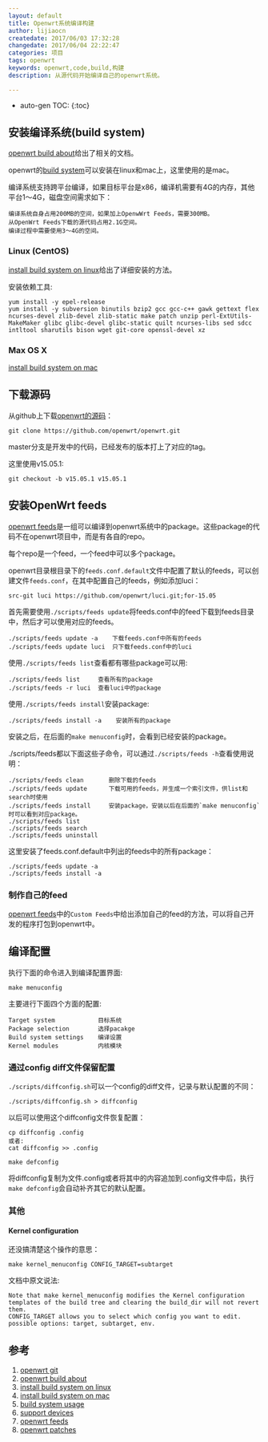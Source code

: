 ```yaml
---
layout: default
title: Openwrt系统编译构建
author: lijiaocn
createdate: 2017/06/03 17:32:28
changedate: 2017/06/04 22:22:47
categories: 项目
tags: openwrt
keywords: openwrt,code,build,构建
description: 从源代码开始编译自己的openwrt系统。

---
```


* auto-gen TOC:
{:toc}

## 安装编译系统(build system)

[openwrt build about][2]给出了相关的文档。

openwrt的[build system][3]可以安装在linux和mac上，这里使用的是mac。

编译系统支持跨平台编译，如果目标平台是x86，编译机需要有4G的内存，其他平台1～4G，磁盘空间需求如下：

	编译系统自身占用200MB的空间，如果加上OpenwWrt Feeds，需要300MB。
	从OpenWrt Feeds下载的源代码占用2.1G空间。
	编译过程中需要使用3～4G的空间。

### Linux (CentOS)

[install build system on linux][3]给出了详细安装的方法。

安装依赖工具:

	yum install -y epel-release
	yum install -y subversion binutils bzip2 gcc gcc-c++ gawk gettext flex ncurses-devel zlib-devel zlib-static make patch unzip perl-ExtUtils-MakeMaker glibc glibc-devel glibc-static quilt ncurses-libs sed sdcc intltool sharutils bison wget git-core openssl-devel xz

### Max OS X

[install build system on mac][4]

## 下载源码 

从github上下载[openwrt的源码][1]：

	git clone https://github.com/openwrt/openwrt.git

master分支是开发中的代码，已经发布的版本打上了对应的tag。

这里使用v15.05.1:

	git checkout -b v15.05.1 v15.05.1

## 安装OpenWrt feeds

[openwrt feeds][7]是一组可以编译到openwrt系统中的package。这些package的代码不在openwrt项目中，而是有各自的repo。

每个repo是一个feed，一个feed中可以多个package。

openwrt目录根目录下的`feeds.conf.default`文件中配置了默认的feeds，可以创建文件`feeds.conf`，在其中配置自己的feeds，例如添加luci：

	src-git luci https://github.com/openwrt/luci.git;for-15.05

首先需要使用`./scripts/feeds update`将feeds.conf中的feed下载到feeds目录中，然后才可以使用对应的feeds。

	./scripts/feeds update -a    下载feeds.conf中所有的feeds
	./scripts/feeds update luci  只下载feeds.conf中的luci

使用`./scripts/feeds list`查看都有哪些package可以用:

	./scripts/feeds list     查看所有的package
	./scripts/feeds -r luci  查看luci中的package

使用`./scripts/feeds install`安装package:

	./scripts/feeds install -a    安装所有的package

安装之后，在后面的`make menuconfig`时，会看到已经安装的package。

./scripts/feeds都以下面这些子命令，可以通过`./scripts/feeds -h`查看使用说明：

	./scripts/feeds clean       删除下载的feeds
	./scripts/feeds update      下载可用的feeds，并生成一个索引文件，供list和search时使用
	./scripts/feeds install     安装package，安装以后在后面的`make menuconfig`时可以看到对应package。
	./scripts/feeds list
	./scripts/feeds search 
	./scripts/feeds uninstall

这里安装了feeds.conf.default中列出的feeds中的所有package：

	./scripts/feeds update -a
	./scripts/feeds install -a

### 制作自己的feed

[openwrt feeds][7]中的`Custom Feeds`中给出添加自己的feed的方法，可以将自己开发的程序打包到openwrt中。

## 编译配置

执行下面的命令进入到编译配置界面:

	make menuconfig

主要进行下面四个方面的配置:

	Target system            目标系统
	Package selection        选择pacakge
	Build system settings    编译设置
	Kernel modules           内核模块

### 通过config diff文件保留配置

`./scripts/diffconfig.sh`可以一个config的diff文件，记录与默认配置的不同：

	./scripts/diffconfig.sh > diffconfig 

以后可以使用这个diffconfig文件恢复配置：

	cp diffconfig .config 
	或者:
	cat diffconfig >> .config
	
	make defconfig

将diffconfig复制为文件.config或者将其中的内容追加到.config文件中后，执行`make defconfig`会自动补齐其它的默认配置。

### 其他

#### Kernel configuration

还没搞清楚这个操作的意思：

	make kernel_menuconfig CONFIG_TARGET=subtarget

文档中原文说法:

	Note that make kernel_menuconfig modifies the Kernel configuration templates of the build tree and clearing the build_dir will not revert them. 
	CONFIG_TARGET allows you to select which config you want to edit. possible options: target, subtarget, env. 

## 参考

1. [openwrt git][1]
2. [openwrt build about][2]
3. [install build system on linux][3]
4. [install build system on mac][4]
5. [build system usage][5]
6. [support devices][6]
7. [openwrt feeds][7]
8. [openwrt patches][8]

[1]: https://github.com/openwrt/openwrt "openwrt git"
[2]: https://wiki.openwrt.org/about/toolchain "openwrt build about"
[3]: https://wiki.openwrt.org/doc/howto/buildroot.exigence "install build system on linux"
[4]: https://wiki.openwrt.org/doc/howto/buildroot.exigence.macosx "install build system on mac"
[5]: https://wiki.openwrt.org/doc/howto/build "build system usage"
[6]: https://wiki.openwrt.org/toh/start "support devices"
[7]: https://wiki.openwrt.org/doc/devel/feeds "openwrt feeds"
[8]: https://wiki.openwrt.org/doc/devel/patches "openwrt patches"
